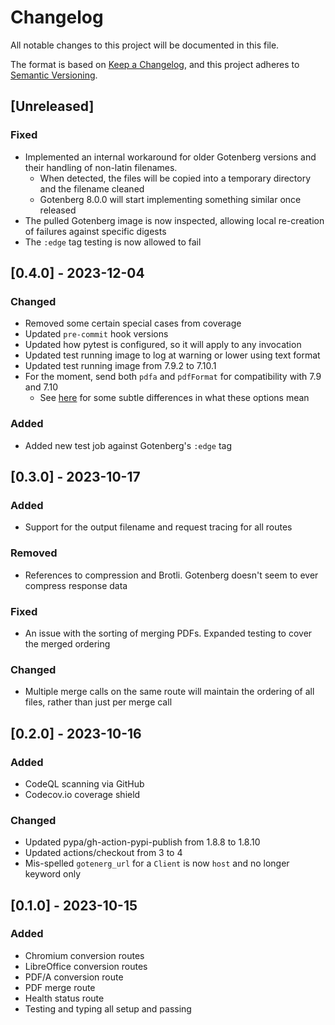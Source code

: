 # Changelog

All notable changes to this project will be documented in this file.

The format is based on [Keep a Changelog](https://keepachangelog.com/en/1.1.0/),
and this project adheres to [Semantic Versioning](https://semver.org/spec/v2.0.0.html).

## [Unreleased]

### Fixed

- Implemented an internal workaround for older Gotenberg versions and their handling of non-latin filenames.
  - When detected, the files will be copied into a temporary directory and the filename cleaned
  - Gotenberg 8.0.0 will start implementing something similar once released
- The pulled Gotenberg image is now inspected, allowing local re-creation of failures against specific digests
- The `:edge` tag testing is now allowed to fail

## [0.4.0] - 2023-12-04

### Changed

- Removed some certain special cases from coverage
- Updated `pre-commit` hook versions
- Updated how pytest is configured, so it will apply to any invocation
- Updated test running image to log at warning or lower using text format
- Updated test running image from 7.9.2 to 7.10.1
- For the moment, send both `pdfa` and `pdfFormat` for compatibility with 7.9 and 7.10
  - See [here](https://github.com/stumpylog/gotenberg-client/issues/5#issuecomment-1839081129) for some subtle differences in what these options mean

### Added

- Added new test job against Gotenberg's `:edge` tag

## [0.3.0] - 2023-10-17

### Added

- Support for the output filename and request tracing for all routes

### Removed

- References to compression and Brotli. Gotenberg doesn't seem to ever compress response data

### Fixed

- An issue with the sorting of merging PDFs. Expanded testing to cover the merged ordering

### Changed

- Multiple merge calls on the same route will maintain the ordering of all files, rather than just per merge call

## [0.2.0] - 2023-10-16

### Added

- CodeQL scanning via GitHub
- Codecov.io coverage shield

### Changed

- Updated pypa/gh-action-pypi-publish from 1.8.8 to 1.8.10
- Updated actions/checkout from 3 to 4
- Mis-spelled `gotenerg_url` for a `Client` is now `host` and no longer keyword only

## [0.1.0] - 2023-10-15

### Added

- Chromium conversion routes
- LibreOffice conversion routes
- PDF/A conversion route
- PDF merge route
- Health status route
- Testing and typing all setup and passing
